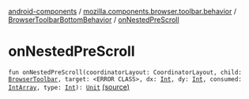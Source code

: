 [android-components](../../index.md) / [mozilla.components.browser.toolbar.behavior](../index.md) / [BrowserToolbarBottomBehavior](index.md) / [onNestedPreScroll](./on-nested-pre-scroll.md)

# onNestedPreScroll

`fun onNestedPreScroll(coordinatorLayout: CoordinatorLayout, child: `[`BrowserToolbar`](../../mozilla.components.browser.toolbar/-browser-toolbar/index.md)`, target: <ERROR CLASS>, dx: `[`Int`](https://kotlinlang.org/api/latest/jvm/stdlib/kotlin/-int/index.html)`, dy: `[`Int`](https://kotlinlang.org/api/latest/jvm/stdlib/kotlin/-int/index.html)`, consumed: `[`IntArray`](https://kotlinlang.org/api/latest/jvm/stdlib/kotlin/-int-array/index.html)`, type: `[`Int`](https://kotlinlang.org/api/latest/jvm/stdlib/kotlin/-int/index.html)`): `[`Unit`](https://kotlinlang.org/api/latest/jvm/stdlib/kotlin/-unit/index.html) [(source)](https://github.com/mozilla-mobile/android-components/blob/master/components/browser/toolbar/src/main/java/mozilla/components/browser/toolbar/behavior/BrowserToolbarBottomBehavior.kt#L102)